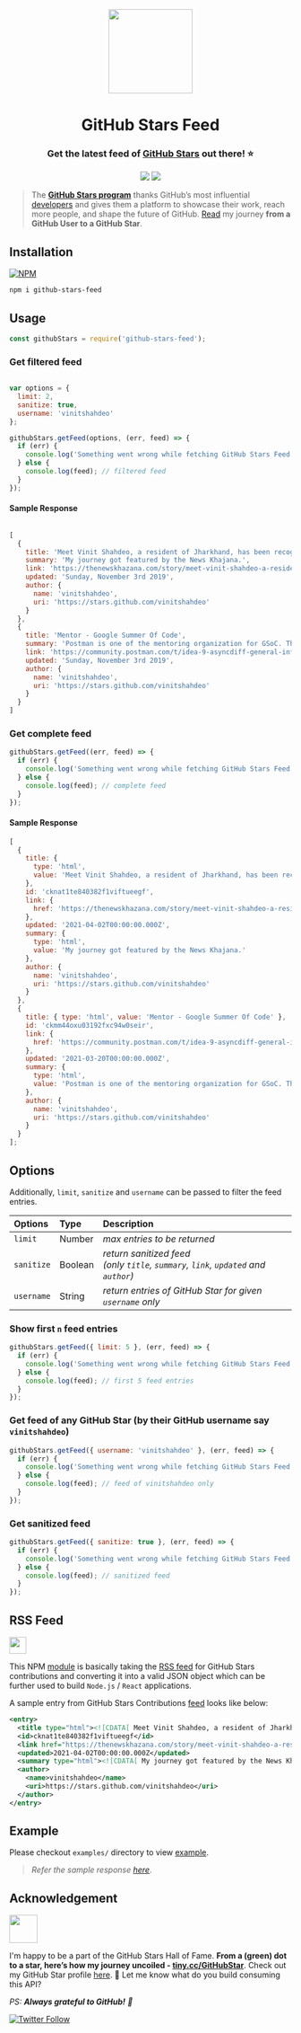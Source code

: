 <div align="center" >
   <a href="https://stars.github.com/"><img src="https://raw.githubusercontent.com/vinitshahdeo/github-stars-feed/feature/gh-star-log/assets/GitHubStarsLogo.gif" width="150px" height="150px" /></a>
   <h1>GitHub Stars Feed</h1>
   <h3>Get the latest feed of <a href="https://stars.github.com/profiles/">GitHub Stars</a> out there! ⭐</h3>
   <a href="https://www.npmjs.com/package/github-stars-feed"><img src="https://img.shields.io/npm/v/github-stars-feed?logo=npm" /></a>
   <a href="https://github.com/vinitshahdeo/github-stars-feed/blob/main/LICENSE"><img src="https://img.shields.io/github/license/vinitshahdeo/github-stars-feed?logo=github" /></a>
</div>


> The **[GitHub Stars program](https://stars.github.com/)** thanks GitHub’s most influential [developers](https://stars.github.com/profiles/) and gives them a platform to showcase their work, reach more people, and shape the future of GitHub. [Read](https://dev.to/vinitshahdeo/milepost-from-a-github-user-to-a-github-star-2o36) my journey **from a GitHub User to a GitHub Star**.

## Installation

[![NPM](https://nodei.co/npm/github-stars-feed.png?compact=true)](https://www.npmjs.com/package/github-stars-feed)

```bash
npm i github-stars-feed
```

## Usage

```js
const githubStars = require('github-stars-feed');
```

### Get filtered feed

```js

var options = {
  limit: 2,
  sanitize: true,
  username: 'vinitshahdeo'
};

githubStars.getFeed(options, (err, feed) => {
  if (err) {
    console.log('Something went wrong while fetching GitHub Stars Feed');
  } else {
    console.log(feed); // filtered feed
  }
});

```

#### Sample Response

```js

[
  {
    title: 'Meet Vinit Shahdeo, a resident of Jharkhand, has been recognized as a GitHub Star',
    summary: 'My journey got featured by the News Khajana.',
    link: 'https://thenewskhazana.com/story/meet-vinit-shahdeo-a-resident-of-jharkhand-has-been-recognized-as-a-github-star-22451/',
    updated: 'Sunday, November 3rd 2019',
    author: {
      name: 'vinitshahdeo',
      uri: 'https://stars.github.com/vinitshahdeo'
    }
  },
  {
    title: 'Mentor - Google Summer Of Code',
    summary: 'Postman is one of the mentoring organization for GSoC. This year, Postman has AsyncAPI Initiative as part of their team.\n\nI will be mentoring an idea for AsyncAPI i.e. AsyncDiff. It\'s basically a library to compare two AsyncAPI documents and generate diff for the review process.',
    link: 'https://community.postman.com/t/idea-9-asyncdiff-general-information/21694',
    updated: 'Sunday, November 3rd 2019',
    author: {
      name: 'vinitshahdeo',
      uri: 'https://stars.github.com/vinitshahdeo'
    }
  }
]

```



### Get complete feed
```js
githubStars.getFeed((err, feed) => {
  if (err) {
    console.log('Something went wrong while fetching GitHub Stars Feed');
  } else {
    console.log(feed); // complete feed
  }
});
```

#### Sample Response

```js
[
  {
    title: {
      type: 'html',
      value: 'Meet Vinit Shahdeo, a resident of Jharkhand, has been recognized as a GitHub Star'
    },
    id: 'cknat1te840382f1viftueegf',
    link: {
      href: 'https://thenewskhazana.com/story/meet-vinit-shahdeo-a-resident-of-jharkhand-has-been-recognized-as-a-github-star-22451/'
    },
    updated: '2021-04-02T00:00:00.000Z',
    summary: {
      type: 'html',
      value: 'My journey got featured by the News Khajana.'
    },
    author: {
      name: 'vinitshahdeo',
      uri: 'https://stars.github.com/vinitshahdeo'
    }
  },
  {
    title: { type: 'html', value: 'Mentor - Google Summer Of Code' },
    id: 'ckmm44oxu03192fxc94w0seir',
    link: {
      href: 'https://community.postman.com/t/idea-9-asyncdiff-general-information/21694'
    },
    updated: '2021-03-20T00:00:00.000Z',
    summary: {
      type: 'html',
      value: 'Postman is one of the mentoring organization for GSoC. This year, Postman has AsyncAPI Initiative as part of their team.\n\nI will be mentoring an idea for AsyncAPI i.e. AsyncDiff. It\'s basically a library to compare two AsyncAPI documents and generate diff for the review process.'
    },
    author: {
      name: 'vinitshahdeo',
      uri: 'https://stars.github.com/vinitshahdeo'
    }
  }
];

```

## Options

Additionally, `limit`, `sanitize` and `username` can be passed to filter the feed entries.

| Options  | Type      | Description                                                                |
|:----------|:---------|:---------------------------------------------------------------------------|
| `limit`    | Number  | _max entries to be returned_                                                |
| `sanitize` | Boolean | _return sanitized feed <br> (only `title`, `summary`, `link`, `updated` and `author`)_  |
| `username` | String  | _return entries of GitHub Star for given `username` only_                   |

### Show first `n` feed entries

```js
githubStars.getFeed({ limit: 5 }, (err, feed) => {
  if (err) {
    console.log('Something went wrong while fetching GitHub Stars Feed');
  } else {
    console.log(feed); // first 5 feed entries
  }
});
```

### Get feed of any GitHub Star (by their GitHub username say `vinitshahdeo`)

```js
githubStars.getFeed({ username: 'vinitshahdeo' }, (err, feed) => {
  if (err) {
    console.log('Something went wrong while fetching GitHub Stars Feed');
  } else {
    console.log(feed); // feed of vinitshahdeo only
  }
});
```

### Get sanitized feed

```js
githubStars.getFeed({ sanitize: true }, (err, feed) => {
  if (err) {
    console.log('Something went wrong while fetching GitHub Stars Feed');
  } else {
    console.log(feed); // sanitized feed
  }
});
```

## RSS Feed 

<a href='https://en.wikipedia.org/wiki/RSS'><img src='https://upload.wikimedia.org/wikipedia/en/thumb/4/43/Feed-icon.svg/1200px-Feed-icon.svg.png' width='30px' height='30px'></a>

This NPM [module](https://www.npmjs.com/package/github-stars-feed) is basically taking the [RSS feed](https://en.wikipedia.org/wiki/RSS) for GitHub Stars contributions and converting it into a valid JSON object which can be further used to build `Node.js` / `React` applications.

A sample entry from GitHub Stars Contributions [feed](https://github.com/vinitshahdeo/github-stars-feed/blob/main/data/feed.xml) looks like below:

```xml
<entry>
  <title type="html"><![CDATA[ Meet Vinit Shahdeo, a resident of Jharkhand, has been recognized as a GitHub Star ]]></title>
  <id>cknat1te840382f1viftueegf</id>
  <link href="https://thenewskhazana.com/story/meet-vinit-shahdeo-a-resident-of-jharkhand-has-been-recognized-as-a-github-star-22451/"/>
  <updated>2021-04-02T00:00:00.000Z</updated>
  <summary type="html"><![CDATA[ My journey got featured by the News Khajana. ]]></summary>
  <author>
    <name>vinitshahdeo</name>
    <uri>https://stars.github.com/vinitshahdeo</uri>
  </author>
</entry>
```

## Example

Please checkout `examples/` directory to view [example](./example/demo.js).

> _Refer the sample response [here](./data/sample.js)_.

## Acknowledgement

<a href='https://stars.github.com/profiles/vinitshahdeo/'>
  <img src='https://github.blog/wp-content/uploads/2020/09/github-stars-logo_Color.png' width='50px' height='50px'>
</a>

I'm happy to be a part of the GitHub Stars Hall of Fame. **From a (green) dot to a star, here’s how my journey uncoiled - [tiny.cc/GitHubStar](https://tiny.cc/GitHubStar)**. Check out my GitHub Star profile [here](https://stars.github.com/profiles/vinitshahdeo/). 🌟  Let me know what do you build consuming this API? 

*PS: **Always grateful to GitHub!** 🖤*

[![Twitter Follow](https://img.shields.io/twitter/follow/Vinit_Shahdeo?style=social)](https://twitter.com/Vinit_Shahdeo)

